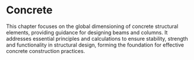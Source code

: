 # Concrete

This chapter focuses on the global dimensioning of concrete structural elements, providing guidance for designing beams and columns. It addresses essential principles and calculations to ensure stability, strength and functionality in structural design, forming the foundation for effective concrete construction practices.

```{tableofcontents}
```